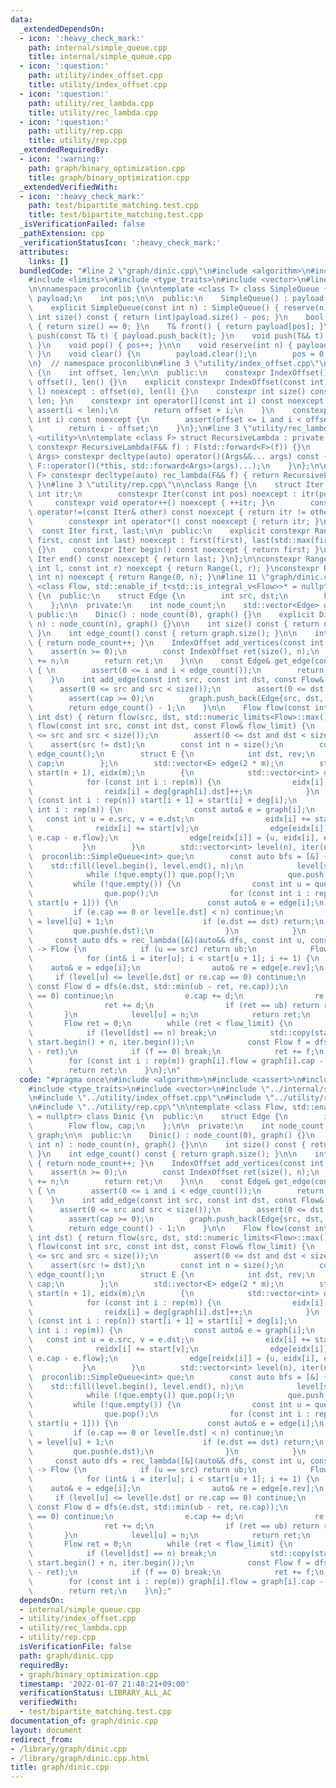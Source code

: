 ```yaml
---
data:
  _extendedDependsOn:
  - icon: ':heavy_check_mark:'
    path: internal/simple_queue.cpp
    title: internal/simple_queue.cpp
  - icon: ':question:'
    path: utility/index_offset.cpp
    title: utility/index_offset.cpp
  - icon: ':question:'
    path: utility/rec_lambda.cpp
    title: utility/rec_lambda.cpp
  - icon: ':question:'
    path: utility/rep.cpp
    title: utility/rep.cpp
  _extendedRequiredBy:
  - icon: ':warning:'
    path: graph/binary_optimization.cpp
    title: graph/binary_optimization.cpp
  _extendedVerifiedWith:
  - icon: ':heavy_check_mark:'
    path: test/bipartite_matching.test.cpp
    title: test/bipartite_matching.test.cpp
  _isVerificationFailed: false
  _pathExtension: cpp
  _verificationStatusIcon: ':heavy_check_mark:'
  attributes:
    links: []
  bundledCode: "#line 2 \"graph/dinic.cpp\"\n#include <algorithm>\n#include <cassert>\n\
    #include <limits>\n#include <type_traits>\n#include <vector>\n#line 3 \"internal/simple_queue.cpp\"\
    \n\nnamespace proconlib {\n\ntemplate <class T> class SimpleQueue {\n    std::vector<T>\
    \ payload;\n    int pos;\n\n  public:\n    SimpleQueue() : payload(), pos(0) {}\n\
    \    explicit SimpleQueue(const int n) : SimpleQueue() { reserve(n); }\n\n   \
    \ int size() const { return (int)payload.size() - pos; }\n    bool empty() const\
    \ { return size() == 0; }\n    T& front() { return payload[pos]; }\n\n    void\
    \ push(const T& t) { payload.push_back(t); }\n    void push(T&& t) { payload.push_back(std::move(t));\
    \ }\n    void pop() { pos++; }\n\n    void reserve(int n) { payload.reserve(n);\
    \ }\n    void clear() {\n        payload.clear();\n        pos = 0;\n    }\n};\n\
    \n}  // namespace proconlib\n#line 3 \"utility/index_offset.cpp\"\n\nclass IndexOffset\
    \ {\n    int offset, len;\n\n  public:\n    constexpr IndexOffset() noexcept :\
    \ offset(), len() {}\n    explicit constexpr IndexOffset(const int o, const int\
    \ l) noexcept : offset(o), len(l) {}\n    constexpr int size() const { return\
    \ len; }\n    constexpr int operator[](const int i) const noexcept {\n       \
    \ assert(i < len);\n        return offset + i;\n    }\n    constexpr int to_idx(const\
    \ int i) const noexcept {\n        assert(offset <= i and i < offset + len);\n\
    \        return i - offset;\n    }\n};\n#line 3 \"utility/rec_lambda.cpp\"\n#include\
    \ <utility>\n\ntemplate <class F> struct RecursiveLambda : private F {\n    explicit\
    \ constexpr RecursiveLambda(F&& f) : F(std::forward<F>(f)) {}\n    template <class...\
    \ Args> constexpr decltype(auto) operator()(Args&&... args) const {\n        return\
    \ F::operator()(*this, std::forward<Args>(args)...);\n    }\n};\n\ntemplate <class\
    \ F> constexpr decltype(auto) rec_lambda(F&& f) { return RecursiveLambda<F>(std::forward<F>(f));\
    \ }\n#line 3 \"utility/rep.cpp\"\n\nclass Range {\n    struct Iter {\n       \
    \ int itr;\n        constexpr Iter(const int pos) noexcept : itr(pos) {}\n   \
    \     constexpr void operator++() noexcept { ++itr; }\n        constexpr bool\
    \ operator!=(const Iter& other) const noexcept { return itr != other.itr; }\n\
    \        constexpr int operator*() const noexcept { return itr; }\n    };\n  \
    \  const Iter first, last;\n\n  public:\n    explicit constexpr Range(const int\
    \ first, const int last) noexcept : first(first), last(std::max(first, last))\
    \ {}\n    constexpr Iter begin() const noexcept { return first; }\n    constexpr\
    \ Iter end() const noexcept { return last; }\n};\n\nconstexpr Range rep(const\
    \ int l, const int r) noexcept { return Range(l, r); }\nconstexpr Range rep(const\
    \ int n) noexcept { return Range(0, n); }\n#line 11 \"graph/dinic.cpp\"\n\ntemplate\
    \ <class Flow, std::enable_if_t<std::is_integral_v<Flow>>* = nullptr> class Dinic\
    \ {\n  public:\n    struct Edge {\n        int src, dst;\n        Flow flow, cap;\n\
    \    };\n\n  private:\n    int node_count;\n    std::vector<Edge> graph;\n\n \
    \ public:\n    Dinic() : node_count(0), graph() {}\n    explicit Dinic(const int\
    \ n) : node_count(n), graph() {}\n\n    int size() const { return node_count;\
    \ }\n    int edge_count() const { return graph.size(); }\n\n    int add_vertex()\
    \ { return node_count++; }\n    IndexOffset add_vertices(const int n) {\n    \
    \    assert(n >= 0);\n        const IndexOffset ret(size(), n);\n        node_count\
    \ += n;\n        return ret;\n    }\n\n    const Edge& get_edge(const int i) const\
    \ { \n        assert(0 <= i and i < edge_count());\n        return graph[i]; \n\
    \    }\n    int add_edge(const int src, const int dst, const Flow& cap) {\n  \
    \      assert(0 <= src and src < size());\n        assert(0 <= dst and dst < size());\n\
    \        assert(cap >= 0);\n        graph.push_back(Edge{src, dst, 0, cap});\n\
    \        return edge_count() - 1;\n    }\n\n    Flow flow(const int src, const\
    \ int dst) { return flow(src, dst, std::numeric_limits<Flow>::max()); }\n    Flow\
    \ flow(const int src, const int dst, const Flow& flow_limit) {\n        assert(0\
    \ <= src and src < size());\n        assert(0 <= dst and dst < size());\n    \
    \    assert(src != dst);\n        const int n = size();\n        const int m =\
    \ edge_count();\n        struct E {\n            int dst, rev;\n            Flow\
    \ cap;\n        };\n        std::vector<E> edge(2 * m);\n        std::vector<int>\
    \ start(n + 1), eidx(m);\n        {\n            std::vector<int> deg(n), reidx(m);\n\
    \            for (const int i : rep(m)) {\n                eidx[i] = deg[graph[i].src]++;\n\
    \                reidx[i] = deg[graph[i].dst]++;\n            }\n            for\
    \ (const int i : rep(n)) start[i + 1] = start[i] + deg[i];\n            for (const\
    \ int i : rep(m)) {\n                const auto& e = graph[i];\n             \
    \   const int u = e.src, v = e.dst;\n                eidx[i] += start[u];\n  \
    \              reidx[i] += start[v];\n                edge[eidx[i]] = {v, reidx[i],\
    \ e.cap - e.flow};\n                edge[reidx[i]] = {u, eidx[i], e.flow};\n \
    \           }\n        }\n        std::vector<int> level(n), iter(n);\n      \
    \  proconlib::SimpleQueue<int> que;\n        const auto bfs = [&] {\n        \
    \    std::fill(level.begin(), level.end(), n);\n            level[src] = 0;\n\
    \            while (!que.empty()) que.pop();\n            que.push(src);\n   \
    \         while (!que.empty()) {\n                const int u = que.front();\n\
    \                que.pop();\n                for (const int i : rep(start[u],\
    \ start[u + 1])) {\n                    const auto& e = edge[i];\n           \
    \         if (e.cap == 0 or level[e.dst] < n) continue;\n                    level[e.dst]\
    \ = level[u] + 1;\n                    if (e.dst == dst) return;\n           \
    \         que.push(e.dst);\n                }\n            }\n        };\n   \
    \     const auto dfs = rec_lambda([&](auto&& dfs, const int u, const Flow& ub)\
    \ -> Flow {\n            if (u == src) return ub;\n            Flow ret = 0;\n\
    \            for (int& i = iter[u]; i < start[u + 1]; i += 1) {\n            \
    \    auto& e = edge[i];\n                auto& re = edge[e.rev];\n           \
    \     if (level[u] <= level[e.dst] or re.cap == 0) continue;\n               \
    \ const Flow d = dfs(e.dst, std::min(ub - ret, re.cap));\n                if (d\
    \ == 0) continue;\n                e.cap += d;\n                re.cap -= d;\n\
    \                ret += d;\n                if (ret == ub) return ret;\n     \
    \       }\n            level[u] = n;\n            return ret;\n        });\n \
    \       Flow ret = 0;\n        while (ret < flow_limit) {\n            bfs();\n\
    \            if (level[dst] == n) break;\n            std::copy(start.begin(),\
    \ start.begin() + n, iter.begin());\n            const Flow f = dfs(dst, flow_limit\
    \ - ret);\n            if (f == 0) break;\n            ret += f;\n        }\n\
    \        for (const int i : rep(m)) graph[i].flow = graph[i].cap - edge[eidx[i]].cap;\n\
    \        return ret;\n    }\n};\n"
  code: "#pragma once\n#include <algorithm>\n#include <cassert>\n#include <limits>\n\
    #include <type_traits>\n#include <vector>\n#include \"../internal/simple_queue.cpp\"\
    \n#include \"../utility/index_offset.cpp\"\n#include \"../utility/rec_lambda.cpp\"\
    \n#include \"../utility/rep.cpp\"\n\ntemplate <class Flow, std::enable_if_t<std::is_integral_v<Flow>>*\
    \ = nullptr> class Dinic {\n  public:\n    struct Edge {\n        int src, dst;\n\
    \        Flow flow, cap;\n    };\n\n  private:\n    int node_count;\n    std::vector<Edge>\
    \ graph;\n\n  public:\n    Dinic() : node_count(0), graph() {}\n    explicit Dinic(const\
    \ int n) : node_count(n), graph() {}\n\n    int size() const { return node_count;\
    \ }\n    int edge_count() const { return graph.size(); }\n\n    int add_vertex()\
    \ { return node_count++; }\n    IndexOffset add_vertices(const int n) {\n    \
    \    assert(n >= 0);\n        const IndexOffset ret(size(), n);\n        node_count\
    \ += n;\n        return ret;\n    }\n\n    const Edge& get_edge(const int i) const\
    \ { \n        assert(0 <= i and i < edge_count());\n        return graph[i]; \n\
    \    }\n    int add_edge(const int src, const int dst, const Flow& cap) {\n  \
    \      assert(0 <= src and src < size());\n        assert(0 <= dst and dst < size());\n\
    \        assert(cap >= 0);\n        graph.push_back(Edge{src, dst, 0, cap});\n\
    \        return edge_count() - 1;\n    }\n\n    Flow flow(const int src, const\
    \ int dst) { return flow(src, dst, std::numeric_limits<Flow>::max()); }\n    Flow\
    \ flow(const int src, const int dst, const Flow& flow_limit) {\n        assert(0\
    \ <= src and src < size());\n        assert(0 <= dst and dst < size());\n    \
    \    assert(src != dst);\n        const int n = size();\n        const int m =\
    \ edge_count();\n        struct E {\n            int dst, rev;\n            Flow\
    \ cap;\n        };\n        std::vector<E> edge(2 * m);\n        std::vector<int>\
    \ start(n + 1), eidx(m);\n        {\n            std::vector<int> deg(n), reidx(m);\n\
    \            for (const int i : rep(m)) {\n                eidx[i] = deg[graph[i].src]++;\n\
    \                reidx[i] = deg[graph[i].dst]++;\n            }\n            for\
    \ (const int i : rep(n)) start[i + 1] = start[i] + deg[i];\n            for (const\
    \ int i : rep(m)) {\n                const auto& e = graph[i];\n             \
    \   const int u = e.src, v = e.dst;\n                eidx[i] += start[u];\n  \
    \              reidx[i] += start[v];\n                edge[eidx[i]] = {v, reidx[i],\
    \ e.cap - e.flow};\n                edge[reidx[i]] = {u, eidx[i], e.flow};\n \
    \           }\n        }\n        std::vector<int> level(n), iter(n);\n      \
    \  proconlib::SimpleQueue<int> que;\n        const auto bfs = [&] {\n        \
    \    std::fill(level.begin(), level.end(), n);\n            level[src] = 0;\n\
    \            while (!que.empty()) que.pop();\n            que.push(src);\n   \
    \         while (!que.empty()) {\n                const int u = que.front();\n\
    \                que.pop();\n                for (const int i : rep(start[u],\
    \ start[u + 1])) {\n                    const auto& e = edge[i];\n           \
    \         if (e.cap == 0 or level[e.dst] < n) continue;\n                    level[e.dst]\
    \ = level[u] + 1;\n                    if (e.dst == dst) return;\n           \
    \         que.push(e.dst);\n                }\n            }\n        };\n   \
    \     const auto dfs = rec_lambda([&](auto&& dfs, const int u, const Flow& ub)\
    \ -> Flow {\n            if (u == src) return ub;\n            Flow ret = 0;\n\
    \            for (int& i = iter[u]; i < start[u + 1]; i += 1) {\n            \
    \    auto& e = edge[i];\n                auto& re = edge[e.rev];\n           \
    \     if (level[u] <= level[e.dst] or re.cap == 0) continue;\n               \
    \ const Flow d = dfs(e.dst, std::min(ub - ret, re.cap));\n                if (d\
    \ == 0) continue;\n                e.cap += d;\n                re.cap -= d;\n\
    \                ret += d;\n                if (ret == ub) return ret;\n     \
    \       }\n            level[u] = n;\n            return ret;\n        });\n \
    \       Flow ret = 0;\n        while (ret < flow_limit) {\n            bfs();\n\
    \            if (level[dst] == n) break;\n            std::copy(start.begin(),\
    \ start.begin() + n, iter.begin());\n            const Flow f = dfs(dst, flow_limit\
    \ - ret);\n            if (f == 0) break;\n            ret += f;\n        }\n\
    \        for (const int i : rep(m)) graph[i].flow = graph[i].cap - edge[eidx[i]].cap;\n\
    \        return ret;\n    }\n};"
  dependsOn:
  - internal/simple_queue.cpp
  - utility/index_offset.cpp
  - utility/rec_lambda.cpp
  - utility/rep.cpp
  isVerificationFile: false
  path: graph/dinic.cpp
  requiredBy:
  - graph/binary_optimization.cpp
  timestamp: '2022-01-07 21:48:21+09:00'
  verificationStatus: LIBRARY_ALL_AC
  verifiedWith:
  - test/bipartite_matching.test.cpp
documentation_of: graph/dinic.cpp
layout: document
redirect_from:
- /library/graph/dinic.cpp
- /library/graph/dinic.cpp.html
title: graph/dinic.cpp
---
```

